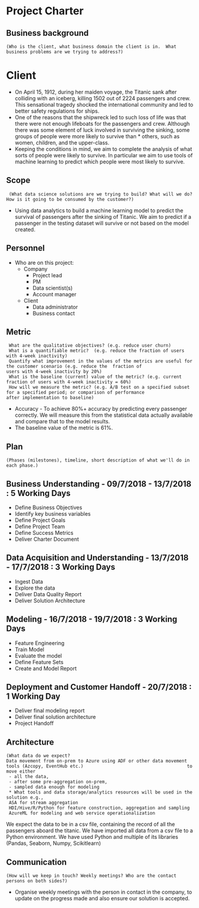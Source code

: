 # Project Charter

## Business background

    (Who is the client, what business domain the client is in.  What business problems are we trying to address?)

# Client 

* On April 15, 1912, during her maiden voyage, the Titanic sank after colliding with an iceberg, killing 1502 out of 2224 passengers and crew. This sensational tragedy shocked the international community and led to better safety regulations for ships.
* One of the reasons that the shipwreck led to such loss of life was that there were not enough lifeboats for the passengers and crew. Although there was some element of luck involved in surviving the sinking, some groups of people were more likely to survive than      * others, such as women, children, and the upper-class.
* Keeping the conditions in mind, we aim to complete the analysis of what sorts of people were likely to survive. In particular we aim   to use tools of machine learning to predict which people were most likely to survive. 

## Scope
     (What data science solutions are we trying to build? What will we do? How is it going to be consumed by the customer?)
* Using data analytics to build a machine learning model to predict the survival of passengers after the sinking of Titanic. We aim to predict if a passenger in the testing dataset will survive or not based on the model created. 

## Personnel
* Who are on this project:
	* Company
		* Project lead
		* PM
		* Data scientist(s)
		* Account manager
	* Client
		* Data administrator
		* Business contact
	
## Metric
     What are the qualitative objectives? (e.g. reduce user churn)
     What is a quantifiable metric?  (e.g. reduce the fraction of users with 4-week inactivity)
     Quantify what improvement in the values of the metrics are useful for the customer scenario (e.g. reduce the  fraction of                users with 4-week inactivity by 20%) 
     What is the baseline (current) value of the metric? (e.g. current fraction of users with 4-week inactivity = 60%)
     How will we measure the metric? (e.g. A/B test on a specified subset for a specified period; or comparison of performance                after implementation to baseline)
	      
	     
* Accuracy - To achieve 80%+ accuracy by predicting every passenger correctly. We will measure this from the statistical data actually     available and compare that to the model results. 
* The baseline value of the metric is 61%. 

             



## Plan
    (Phases (milestones), timeline, short description of what we'll do in each phase.) 

## Business Understanding - 09/7/2018 - 13/7/2018 : 5 Working Days 
* Define Business Objectives
* Identify key business variables 
* Define Project Goals 
* Define Project Team 
* Define Success Metrics
* Deliver Charter Document 

## Data Acquisition and Understanding - 13/7/2018 - 17/7/2018 : 3 Working Days 
* Ingest Data 
* Explore the data 
* Deliver Data Quality Report 
* Deliver Solution Architecture 

## Modeling - 16/7/2018 - 19/7/2018 : 3 Working Days 
* Feature Engineering 
* Train Model 
* Evaluate the model
* Define Feature Sets
* Create and Model Report 

## Deployment and Customer Handoff - 20/7/2018 : 1 Working Day
* Deliver final modeling report
* Deliver final solution architecture 
* Project Handoff


## Architecture
    (What data do we expect?
    Data movement from on-prem to Azure using ADF or other data movement tools (Azcopy, EventHub etc.)                                       to move either
     - all the data, 
     - after some pre-aggregation on-prem,
     - sampled data enough for modeling 
     * What tools and data storage/analytics resources will be used in the solution e.g.,
     ASA for stream aggregation
     HDI/Hive/R/Python for feature construction, aggregation and sampling
     AzureML for modeling and web service operationalization
				    
 We expect the data to be in a csv file, containing the record of all the passengers aboard the titanic. 
 We have imported all data from a csv file to a Python environment.  We have used Python and multiple of its libraries (Pandas, Seaborn, Numpy, Scikitlearn)



 

## Communication
    (How will we keep in touch? Weekly meetings? Who are the contact persons on both sides?)

* Organise weekly meetings with the person in contact in the company, to update on the progress made and also ensure our solution is accepted. 
